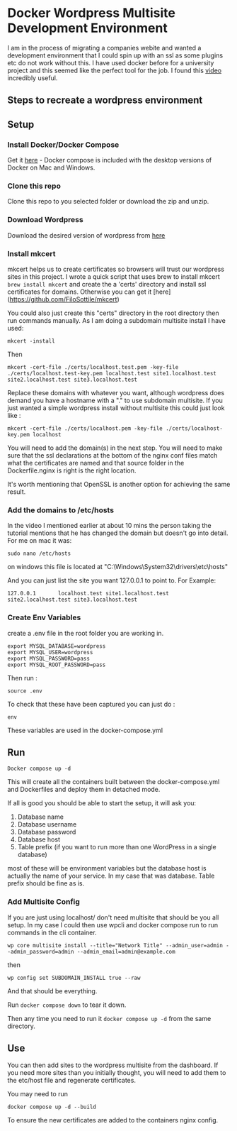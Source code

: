 # Docker Wordpress Multisite Development Environment

I am in the process of migrating a companies webite and wanted a development environment that I could spin up with an ssl as some plugins etc do not work without this. I have used docker before for a university project and this seemed like the perfect tool for the job. I found this [video](https://www.youtube.com/watch?v=kIqWxjDj4IU) incredibly useful. 

## Steps to recreate a wordpress environment

## Setup

### Install Docker/Docker Compose
Get it [here](https://www.docker.com/products/docker-desktop/) - Docker compose is included with the desktop versions of Docker on Mac and Windows.

### Clone this repo
Clone this repo to you selected folder or download the zip and unzip. 

### Download Wordpress
Download the desired version of wordpress from [here](wordpress.org/download/)

### Install mkcert

mkcert helps us to create certificates so browsers will trust our wordpress sites in this project.
I wrote a quick script that uses brew to install mkcert `brew install mkcert` and create the a 'certs' directory and install ssl certificates for domains. Otherwise you can get it [here] (https://github.com/FiloSottile/mkcert)

You could also just create this "certs" directory in the root directory then run commands manually. As I am doing a subdomain multisite install I have used:

```
mkcert -install
```
Then
```
mkcert -cert-file ./certs/localhost.test.pem -key-file ./certs/localhost.test-key.pem localhost.test site1.localhost.test site2.localhost.test site3.localhost.test
```

Replace these domains with whatever you want, although wordpress does demand you have a hostname with a "." to use subdomain multisite. If you just wanted a simple wordpress install without multisite this could just look like :

```
mkcert -cert-file ./certs/localhost.pem -key-file ./certs/localhost-key.pem localhost
```

You will need to add the domain(s) in the next step. You will need to make sure that the ssl declarations at the bottom of the nginx conf files match what the certificates are named and that source folder in the Dockerfile.nginx is right is the right location. 

It's worth mentioning that OpenSSL is another option for achieving the same result.

### Add the domains to /etc/hosts

In the video I mentioned earlier at about 10 mins the person taking the tutorial mentions that he has changed the domain but doesn't go into detail. For me on mac it was:

```
sudo nano /etc/hosts
```

on windows this file is located at "C:\Windows\System32\drivers\etc\hosts"

And you can just list the site you want 127.0.0.1 to point to. For Example:

```
127.0.0.1       localhost.test site1.localhost.test site2.localhost.test site3.localhost.test
```

### Create Env Variables 
create a .env file in the root folder you are working in.

```
export MYSQL_DATABASE=wordpress
export MYSQL_USER=wordpress
export MYSQL_PASSWORD=pass
export MYSQL_ROOT_PASSWORD=pass
```

Then run :

```
source .env
```

To check that these have been captured you can just do :

```
env
```

These variables are used in the docker-compose.yml 

## Run 

```
Docker compose up -d
```

This will create all the containers built between the docker-compose.yml and Dockerfiles and deploy them in detached mode. 

If all is good you should be able to start the setup, it will ask you:

1. Database name 
2. Database username
3. Database password
4. Database host
5. Table prefix (if you want to run more than one WordPress in a single database)

most of these will be environment variables but the database host is actually the name of your service. In my case that was database. Table prefix should be fine as is. 

### Add Multisite Config

If you are just using localhost/ don't need multisite that should be you all setup. In my case I could then use wpcli and docker compose run to run commands in the cli container. 

```
wp core multisite install --title="Network Title" --admin_user=admin --admin_password=admin --admin_email=admin@example.com
```

then 

```
wp config set SUBDOMAIN_INSTALL true --raw
```

And that should be everything.

Run `docker compose down` to tear it down. 

Then any time you need to run it `docker compose up -d` from the same directory.


## Use

You can then add sites to the wordpress multisite from the dashboard. If you need more sites than you initially thought, you will need to add them to the etc/host file and regenerate certificates.

You may need to run 

```
docker compose up -d --build
```

To ensure the new certificates are added to the containers nginx config.
